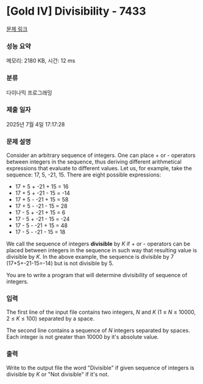 # [Gold IV] Divisibility - 7433 

[문제 링크](https://www.acmicpc.net/problem/7433) 

### 성능 요약

메모리: 2180 KB, 시간: 12 ms

### 분류

다이나믹 프로그래밍

### 제출 일자

2025년 7월 4일 17:17:28

### 문제 설명

<p>Consider an arbitrary sequence of integers. One can place + or - operators between integers in the sequence, thus deriving different arithmetical expressions that evaluate to different values. Let us, for example, take the sequence: 17, 5, -21, 15. There are eight possible expressions:</p>

<ul>
	<li>17 + 5 + -21 + 15 = 16</li>
	<li>17 + 5 + -21 - 15 = -14</li>
	<li>17 + 5 - -21 + 15 = 58</li>
	<li>17 + 5 - -21 - 15 = 28</li>
	<li>17 - 5 + -21 + 15 = 6</li>
	<li>17 - 5 + -21 - 15 = -24</li>
	<li>17 - 5 - -21 + 15 = 48</li>
	<li>17 - 5 - -21 - 15 = 18</li>
</ul>

<p>We call the sequence of integers <b>divisible</b> by <em>K</em> if + or - operators can be placed between integers in the sequence in such way that resulting value is divisible by <em>K</em>. In the above example, the sequence is divisible by 7 (17+5+-21-15=-14) but is not divisible by 5.</p>

<p>You are to write a program that will determine divisibility of sequence of integers.</p>

### 입력 

 <p>The first line of the input file contains two integers, <em>N</em> and <em>K</em> (1 ≤ <em>N</em> ≤ 10000, 2 ≤ <em>K</em> ≤ 100) separated by a space.</p>

<p>The second line contains a sequence of <em>N</em> integers separated by spaces. Each integer is not greater than 10000 by it's absolute value.</p>

### 출력 

 <p>Write to the output file the word "Divisible" if given sequence of integers is divisible by <em>K</em> or "Not divisible" if it's not.</p>

